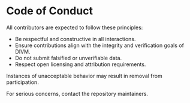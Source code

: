 # Code of Conduct

All contributors are expected to follow these principles:

- Be respectful and constructive in all interactions.  
- Ensure contributions align with the integrity and verification goals of DIVM.  
- Do not submit falsified or unverifiable data.  
- Respect open licensing and attribution requirements.

Instances of unacceptable behavior may result in removal from participation.

For serious concerns, contact the repository maintainers.
